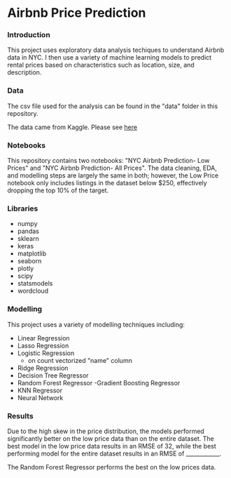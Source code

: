 # Airbnb Price Prediction 

### Introduction 

This project uses exploratory data analysis techiques to understand Airbnb data in NYC. I then use a variety of machine learning models to predict rental prices based on characteristics such as location, size, and description.

### Data 

The csv file used for the analysis can be found in the "data" folder in this repository.

The data came from Kaggle. Please see [here](https://www.kaggle.com/dgomonov/new-york-city-airbnb-open-data)

### Notebooks 

This repository contains two notebooks: "NYC Airbnb Prediction- Low Prices" and "NYC Airbnb Prediction- All Prices". The data cleaning, EDA, and modelling steps are largely the same in both; however, the Low Price notebook only includes listings in the dataset below $250, effectively dropping the top 10% of the target. 

### Libraries

- numpy
- pandas
- sklearn
- keras
- matplotlib
- seaborn
- plotly
- scipy
- statsmodels
- wordcloud



### Modelling

This project uses a variety of modelling techniques including:<br>

- Linear Regression
- Lasso Regression
- Logistic Regression 
    - on count vectorized "name" column
- Ridge Regression 
- Decision Tree Regressor
- Random Forest Regressor
-Gradient Boosting Regressor
- KNN Regressor
- Neural Network



### Results 
Due to the high skew in the price distribution, the models performed significantly better on the low price data than on the entire dataset. The best model in the low price data results in an RMSE of 32, while the best performing model for the entire dataset results in an RMSE of ____________. 

The Random Forest Regressor performs the best on the low prices data. 
